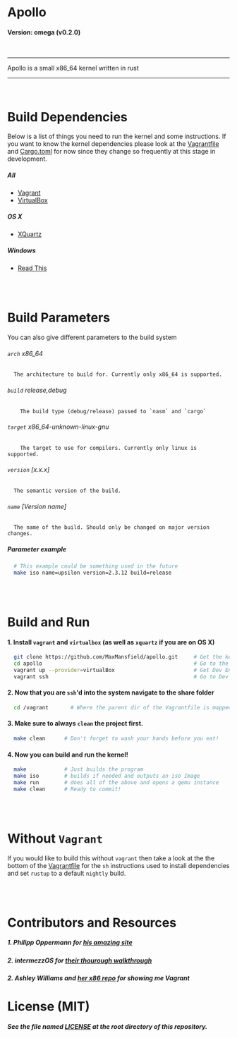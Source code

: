 # Apollo
#### Version: omega (v0.2.0)
<br/>
<hr/>
Apollo is a small x86_64 kernel written in rust
<hr/>
<br/>


# Build Dependencies

Below is a list of things you need to run the kernel and some instructions.
If you want to know the kernel dependencies please look at the [Vagrantfile](https://github.com/MaxMansfield/apollo/blob/master/Vagrantfile)
and [Cargo.toml](https://github.com/MaxMansfield/apollo/blob/master/Cargo.toml) for now since they change so frequently at this stage
in development.

##### All
* [Vagrant](https://www.vagrantup.com/)
* [VirtualBox](https://www.virtualbox.org/wiki/Downloads)

##### OS X
* [XQuartz](https://www.xquartz.org/)

##### Windows
* [Read This](https://help.ubuntu.com/community/SwitchingToUbuntu/FromWindows)

<br/>
<br/>

# Build Parameters
You can also give different parameters to the build system
###### `arch` x86_64
      The architecture to build for. Currently only x86_64 is supported.
###### `build`  release,debug
        The build type (debug/release) passed to `nasm` and `cargo`
###### `target` x86_64-unknown-linux-gnu
        The target to use for compilers. Currently only linux is supported.
###### `version` [x.x.x]
      The semantic version of the build.
###### `name` [Version name]
      The name of the build. Should only be changed on major version changes.

##### Parameter example
```sh
  # This example could be something used in the future
  make iso name=upsilon version=2.3.12 build=release
```
<br/>
<br/>

# Build and Run
#### 1. Install `vagrant` and `virtualbox` (as well as `xquartz` if you are on OS X)
```sh
  git clone https://github.com/MaxMansfield/apollo.git     # Get the kernel
  cd apollo                                                # Go to the kernel
  vagrant up --provider=virtualBox                         # Get Dev Environment
  vagrant ssh                                              # Go to Dev Environment
```
#### 2. Now that you are `ssh`'d into the system navigate to the share folder
```sh
  cd /vagrant       # Where the parent dir of the Vagrantfile is mapped
```
#### 3. Make sure to always `clean` the project first.
```sh
  make clean      # Don't forget to wash your hands before you eat!
```
#### 4. Now you can build and run the kernel!
```sh
  make            # Just builds the program
  make iso        # builds if needed and outputs an iso Image
  make run        # does all of the above and opens a qemu instance
  make clean      # Ready to commit!
```
<br/>
<br/>


# Without `Vagrant`
If you would like to build this without `vagrant` then take a look at the
the bottom of the [Vagrantfile](https://github.com/MaxMansfield/apollo/blob/master/Vagrantfile) for the `sh` instructions used to install dependencies and set `rustup` to a default `nightly` build.

<br/>
<br/>

# Contributors and Resources
##### 1. **Philipp Oppermann** for [his amazing site](http://os.phil-opp.com/)
##### 2. **intermezzOS** for [their thourough walkthrough](http://intermezzos.github.io/)
##### 2. **Ashley Williams** and [her x86 repo](https://github.com/ashleygwilliams/x86-kernel) for showing me Vagrant

# License (MIT)
##### See the file named [LICENSE](https://github.com/MaxMansfield/apollo/blob/master/LICENSE) at the root directory of this repository.

<br/>
<br/>
